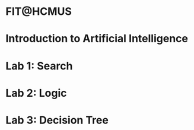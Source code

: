 # FIT@HCMUS
# Introduction to Artificial Intelligence
# Lab 1: Search 
# Lab 2: Logic
# Lab 3: Decision Tree